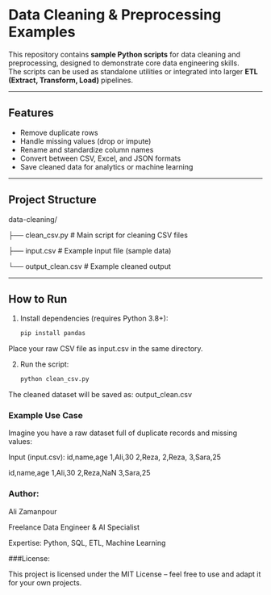 # Data Cleaning & Preprocessing Examples

This repository contains **sample Python scripts** for data cleaning and preprocessing, designed to demonstrate core data engineering skills.  
The scripts can be used as standalone utilities or integrated into larger **ETL (Extract, Transform, Load)** pipelines.

---

##  Features
-  Remove duplicate rows  
-  Handle missing values (drop or impute)  
-  Rename and standardize column names  
-  Convert between CSV, Excel, and JSON formats  
-  Save cleaned data for analytics or machine learning  

---

##  Project Structure

data-cleaning/

├── clean_csv.py # Main script for cleaning CSV files

├── input.csv # Example input file (sample data)

└── output_clean.csv # Example cleaned output

---

##  How to Run
1. Install dependencies (requires Python 3.8+):
   ```bash
   pip install pandas

Place your raw CSV file as input.csv in the same directory.

2. Run the script:
   ```bash
   python clean_csv.py

The cleaned dataset will be saved as:
output_clean.csv

### Example Use Case

Imagine you have a raw dataset full of duplicate records and missing values:

Input (input.csv):
id,name,age
1,Ali,30
2,Reza,
2,Reza,
3,Sara,25

id,name,age
1,Ali,30
2,Reza,NaN
3,Sara,25


### Author:

Ali Zamanpour

Freelance Data Engineer & AI Specialist

Expertise: Python, SQL, ETL, Machine Learning

###License:

This project is licensed under the MIT License – feel free to use and adapt it for your own projects.
